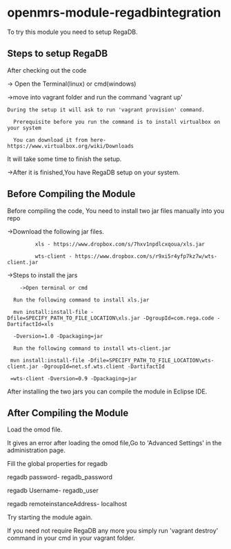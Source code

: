 openmrs-module-regadbintegration
================================
To try this module you need to setup RegaDB.

## Steps to setup RegaDB
  
   After checking out the code
   
   -> Open the Terminal(linux) or cmd(windows)
   
   ->move into vagrant folder and run the command 'vagrant up' 
   
    During the setup it will ask to run 'vagrant provision' command. 
   
      Prerequisite before you run the command is to install virtualbox on your system
   
      You can download it from here- https://www.virtualbox.org/wiki/Downloads
   
   It will take some time to finish the setup.
   
   ->After it is finished,You have RegaDB setup on your system.
   
## Before Compiling the Module
  
  Before compiling the code, You need to install two jar files manually into you repo
   
   ->Download the following jar files.
   
             xls - https://www.dropbox.com/s/7hxv1npdlcxqoua/xls.jar
   
             wts-client - https://www.dropbox.com/s/r9xi5r4yfp7kz7w/wts-client.jar
   
   ->Steps to install the jars
     
        ->Open terminal or cmd
     
      Run the following command to install xls.jar
      
      mvn install:install-file -Dfile=SPECIFY_PATH_TO_FILE_LOCATION\xls.jar -DgroupId=com.rega.code -DartifactId=xls 
      
      -Dversion=1.0 -Dpackaging=jar
        
      Run the following command to install wts-client.jar  
      
     mvn install:install-file -Dfile=SPECIFY_PATH_TO_FILE_LOCATION\wts-client.jar -DgroupId=net.sf.wts.client -DartifactId
     
     =wts-client -Dversion=0.9 -Dpackaging=jar

   After installing the two jars you can compile the module in Eclipse IDE.

## After Compiling the Module

Load the omod file.

It gives an error after loading the omod file,Go to 'Advanced Settings' in the administration page.

 Fill the global properties for regadb  

 regadb password- regadb_password

 regadb Username- regadb_user

 regadb remoteinstanceAddress- localhost
 
 Try starting the module again. 
 
 
 If you need not require RegaDB any more you simply run 'vagrant destroy' command in your cmd in your vagrant folder.
 
